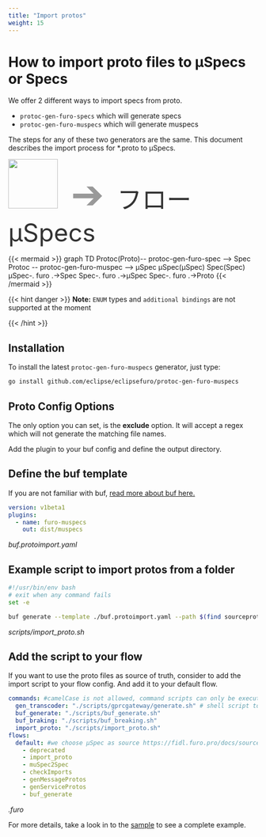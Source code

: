 ```yaml
---
title: "Import protos"
weight: 15
---
```



# How to import proto files to µSpecs or Specs

We offer 2 different ways to import specs from proto. 
- `protoc-gen-furo-specs` which will generate specs 
- `protoc-gen-furo-muspecs` which will generate muspecs

The steps for any of these two generators are the same. 
This document describes the import process for *.proto to µSpecs.


<img src="/protologo.png" style="width: 100px;">
<span style="font-size: 80px; color:#999999">&nbsp;➔&nbsp;</span>
<span style="font-size: 50px; color:#333333">フロー µSpecs</span>



{{< mermaid >}}
graph TD
Protoc(Proto)-- protoc-gen-furo-spec --> Spec
Protoc -- protoc-gen-furo-muspec --> µSpec
µSpec(µSpec)
Spec(Spec)
µSpec-. furo .->Spec
Spec-. furo .->µSpec
Spec-. furo .->Proto
{{< /mermaid >}}


{{< hint danger >}}
**Note:** `ENUM` types and `additional bindings` are not supported at the moment


{{< /hint >}}

## Installation 

To install the latest `protoc-gen-furo-muspecs` generator, just type:

```bash
go install github.com/eclipse/eclipsefuro/protoc-gen-furo-muspecs
```

## Proto Config Options
The only option you can set, is the **exclude** option. 
It will accept a regex which will not generate the matching file names.

Add the plugin to your buf config and define the output directory.

## Define the buf template
If you are not familiar with buf, [read more about buf here.](https://docs.buf.build/introduction)

```yaml
version: v1beta1
plugins:
  - name: furo-muspecs
    out: dist/muspecs    
```
*buf.protoimport.yaml*


## Example script to import protos from a folder

```bash
#!/usr/bin/env bash
# exit when any command fails
set -e

buf generate --template ./buf.protoimport.yaml --path $(find sourceprotos/ -type d | grep sourceprotos/[^$] | tr '\n' , | sed 's/.$//')
```
*scripts/import_proto.sh*


## Add the script to your flow
If you want to use the proto files as source of truth, consider to add the import script to your flow config. 
And add it to your default flow. 


```yaml
commands: #camelCase is not allowed, command scripts can only be executed from a flow
  gen_transcoder: "./scripts/gprcgateway/generate.sh" # shell script to generate a half grpc gateway
  buf_generate: "./scripts/buf_generate.sh"
  buf_braking: "./scripts/buf_breaking.sh"
  import_proto: "./scripts/import_proto.sh"
flows:
  default: #we choose µSpec as source https://fidl.furo.pro/docs/sourceoftruth/#%C2%B5spec-as-source
    - deprecated
    - import_proto
    - muSpec2Spec
    - checkImports
    - genMessageProtos
    - genServiceProtos
    - buf_generate
```
*.furo*

For more details, take a look in to the [sample](https://github.com/eclipse/eclipsefuro/tree/main/protoc-gen-furo-muspecs/sample) to see a complete example.